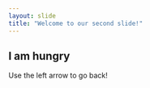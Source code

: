 ```yaml
---
layout: slide
title: "Welcome to our second slide!"
---
```

## I am hungry
Use the left arrow to go back!
